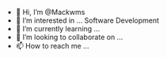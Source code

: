 - 👋 Hi, I’m @Mackwms
- 👀 I’m interested in ... Software Development 
- 🌱 I’m currently learning ...
- 💞️ I’m looking to collaborate on ...
- 📫 How to reach me ...

<!---
Mackwms/Mackwms is a ✨ special ✨ repository because its `README.md` (this file) appears on your GitHub profile.
You can click the Preview link to take a look at your changes.
--->
